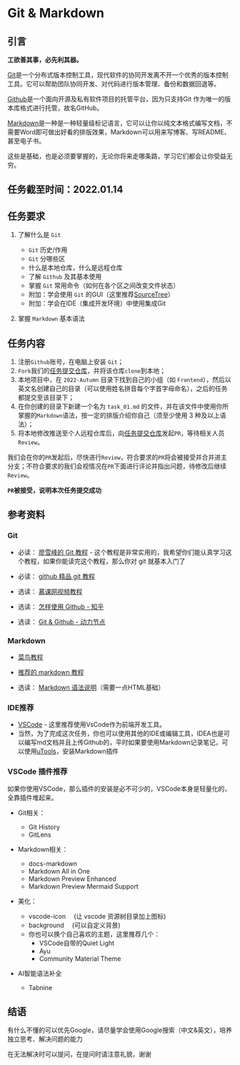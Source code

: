 # Git & Markdown

## 引言

**工欲善其事，必先利其器。**

[Git](https://git-scm.com/)是一个分布式版本控制工具，现代软件的协同开发离不开一个优秀的版本控制工具。它可以帮助团队协同开发、对代码进行版本管理、备份和数据回退等。

[Github](https://github.com/)是一个面向开源及私有软件项目的托管平台，因为只支持Git 作为唯一的版本库格式进行托管，故名GitHub。

[Markdown](https://guides.github.com/features/mastering-markdown/)是一种是一种轻量级标记语言，它可以让你以纯文本格式编写文档，不需要Word即可做出好看的排版效果，Markdown可以用来写博客、写README、甚至电子书。

这些是基础，也是必须要掌握的，无论你将来走哪条路，学习它们都会让你受益无穷。

## 任务截至时间：2022.01.14

## 任务要求

1. 了解什么是 `Git`

    - `Git` 历史/作用
    - `Git` 分哪些区
    - 什么是本地仓库，什么是远程仓库
    - 了解 `Github` 及其基本使用
    - 掌握 `Git` 常用命令（如何在各个区之间改变文件状态）
    - 附加：学会使用 `Git` 的GUI（这里推荐[SourceTree](https://www.sourcetreeapp.com/)）
    - 附加：学会在IDE（集成开发环境）中使用集成Git

2. 掌握 `Markdown` 基本语法

## 任务内容

1. 注册`Github`账号，在电脑上安装 `Git`；
2. `Fork`我们的[任务提交仓库](https://github.com/TECHF5VE/TechMap-Works)，并将该仓库`clone`到本地；
3. 本地项目中，在 `2022-Autumn` 目录下找到自己的小组（如 `Frontend`），然后以英文名创建自己的目录（可以使用姓名拼音每个字首字母命名），之后的任务都提交至该目录下；
4. 在你创建的目录下新建一个名为 `task_01.md` 的文件，并在该文件中使用你所掌握的`Markdown`语法，按一定的排版介绍你自己（须至少使用 3 种及以上语法）；
5. 将本地修改推送至个人远程仓库后，向[任务提交仓库](https://github.com/TECHF5VE/TechMap-Works)发起`PR`，等待相关人员`Review`。

我们会在你的`PR`发起后，尽快进行`Review`，符合要求的`PR`将会被接受并合并进主分支；不符合要求的我们会视情况在`PR`下面进行评论并指出问题，待修改后继续`Review`。

**`PR`被接受，说明本次任务提交成功**

## 参考资料

### Git

- 必读： [廖雪峰的 Git 教程](https://www.liaoxuefeng.com/wiki/896043488029600) - 这个教程是非常实用的，我希望你们能认真学习这个教程，如果你能读完这个教程，那么你对 git 就基本入门了

- 必读： [github 精品 git 教程](https://github.com/xirong/my-git/blob/master/git-workflow-tutorial.md)

- 选读： [慕课网视频教程](https://www.imooc.com/learn/1278)

- 选读： [怎样使用 Github - 知乎](https://www.zhihu.com/question/20070065)

- 选读： [Git & Github - 动力节点](./git.docx)

### Markdown

- [菜鸟教程](https://www.runoob.com/markdown/md-tutorial.html)

- [推荐的 markdown 教程](https://www.jianshu.com/p/191d1e21f7ed)

- 选读： [Markdown 语法说明](https://www.appinn.com/markdown/)（需要一点HTML基础）

### IDE推荐

- [VSCode](https://code.visualstudio.com/) - 这里推荐使用VsCode作为前端开发工具。
- 当然，为了完成这次任务，你也可以使用其他的IDE或编辑工具，IDEA也是可以编写md文档并且上传Github的，平时如果要使用Markdown记录笔记，可以使用[uTools](http://www.u.tools/)，安装Markdown插件

### VSCode 插件推荐

如果你使用VSCode，那么插件的安装是必不可少的，VSCode本身是轻量化的，全靠插件堆起来。

- Git相关：
  - Git History
  - GitLens

- Markdown相关：
  - docs-markdown
  - Markdown All in One
  - Markdown Preview Enhanced
  - Markdown Preview Mermaid Support

- 美化：
  - vscode-icon 　(让 vscode 资源树目录加上图标)
  - background 　(可以自定义背景)
  - 你也可以换个自己喜欢的主题，这里推荐几个：
    - VSCode自带的Quiet Light
    - Ayu
    - Community Material Theme

- AI智能语法补全
  - Tabnine

## 结语

有什么不懂的可以优先Google，请尽量学会使用Google搜索（中文&英文），培养独立思考、解决问题的能力

在无法解决时可以提问，在提问时请注意礼貌，谢谢
